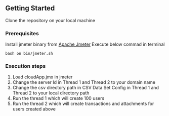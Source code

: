 ## Getting Started

Clone the repository on your local machine

### Prerequisites

Install jmeter binary from [Apache Jmeter](http://jmeter.apache.org/)
Execute below commad in terminal 
```
bash on bin/jmeter.sh
```

### Execution steps
1. Load cloudApp.jmx in jmeter 
2. Change the server Id in Thread 1 and Thread 2 to your domain name
3. Change the csv directory path in CSV Data Set Config in Thread 1 and Thread 2 to your local directory path
4. Run the thread 1 which will create 100 users
5. Run the thread 2 which will create transactions and attachments for users created above